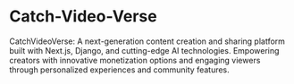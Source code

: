 # Catch-Video-Verse
CatchVideoVerse: A next-generation content creation and sharing platform built with Next.js, Django, and cutting-edge AI technologies. Empowering creators with innovative monetization options and engaging viewers through personalized experiences and community features.
